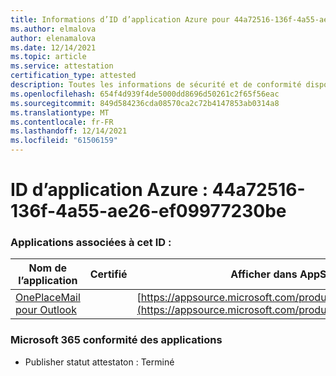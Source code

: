 ```yaml
---
title: Informations d’ID d’application Azure pour 44a72516-136f-4a55-ae26-ef09977230be
ms.author: elmalova
author: elenamalova
ms.date: 12/14/2021
ms.topic: article
ms.service: attestation
certification_type: attested
description: Toutes les informations de sécurité et de conformité disponibles pour 44a72516-136f-4a55-ae26-ef09977230be.
ms.openlocfilehash: 654f4d939f4de5000dd8696d50261c2f65f56eac
ms.sourcegitcommit: 849d584236cda08570ca2c72b4147853ab0314a8
ms.translationtype: MT
ms.contentlocale: fr-FR
ms.lasthandoff: 12/14/2021
ms.locfileid: "61506159"
---
```

# <a name="azure-app-id-44a72516-136f-4a55-ae26-ef09977230be"></a>ID d’application Azure : 44a72516-136f-4a55-ae26-ef09977230be


### <a name="apps-associated-with-this-id"></a>Applications associées à cet ID :
| **Nom de l’application** | **Certifié** | **Afficher dans AppSource** |
|--------------|---------------|-----------------------|
| [OnePlaceMail pour Outlook](https://docs.microsoft.com/microsoft-365-app-certification/forward/WA104380723) |  | [https://appsource.microsoft.com/product/office/WA104380723](https://appsource.microsoft.com/product/office/WA104380723) |

### <a name="microsoft-365-app-compliance-status"></a>Microsoft 365 conformité des applications
- Publisher statut attestaton : Terminé
